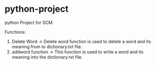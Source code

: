 # python-project
python Project for SCM.

Functions:
1. Delete Word -> Delete word function is used to delete a word and its meaning from to dictionary.txt file. 
2. addword function -> This function is used to write a word and its meaning into the dictionary.txt file.
